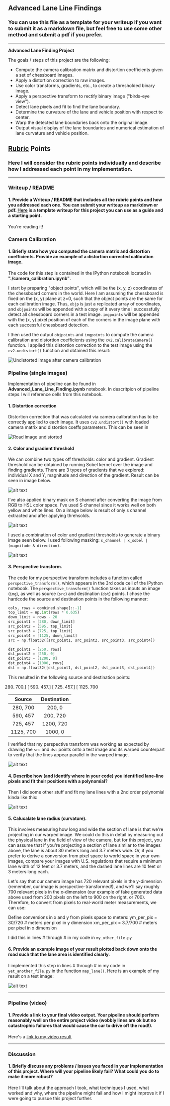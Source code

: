 ## Advanced Lane Line Findings

### You can use this file as a template for your writeup if you want to submit it as a markdown file, but feel free to use some other method and submit a pdf if you prefer.

---

**Advanced Lane Finding Project**

The goals / steps of this project are the following:

* Compute the camera calibration matrix and distortion coefficients given a set of chessboard images.
* Apply a distortion correction to raw images.
* Use color transforms, gradients, etc., to create a thresholded binary image.
* Apply a perspective transform to rectify binary image ("birds-eye view").
* Detect lane pixels and fit to find the lane boundary.
* Determine the curvature of the lane and vehicle position with respect to center.
* Warp the detected lane boundaries back onto the original image.
* Output visual display of the lane boundaries and numerical estimation of lane curvature and vehicle position.

[//]: # (Image References)

[image1]: ./examples/camera_calibration.png "Undistorted"
[image2]: ./examples/undistored_img.png "Road Transformed"
[image7]: ./examples/sobel.png "Sobel gradients"
[image8]: ./examples/s_threshold.png "S channel masking"
[image9]: ./examples/combined_threshold.png "Combined threshold"
[image3]: ./examples/binary_combo_example.jpg "Binary Example"
[image4]: ./examples/warped_straight_lines.jpg "Warp Example"
[image5]: ./examples/color_fit_lines.jpg "Fit Visual"
[image6]: ./examples/example_output.jpg "Output"
[video1]: ./project_video.mp4 "Video"

## [Rubric](https://review.udacity.com/#!/rubrics/571/view) Points

### Here I will consider the rubric points individually and describe how I addressed each point in my implementation.  

---

### Writeup / README

#### 1. Provide a Writeup / README that includes all the rubric points and how you addressed each one.  You can submit your writeup as markdown or pdf.  [Here](https://github.com/udacity/CarND-Advanced-Lane-Lines/blob/master/writeup_template.md) is a template writeup for this project you can use as a guide and a starting point.  

You're reading it!

### Camera Calibration

#### 1. Briefly state how you computed the camera matrix and distortion coefficients. Provide an example of a distortion corrected calibration image.

The code for this step is contained in the IPython notebook located in **"./camera_calibration.ipynb"**.

I start by preparing "object points", which will be the (x, y, z) coordinates of the chessboard corners in the world. Here I am assuming the chessboard is fixed on the (x, y) plane at z=0, such that the object points are the same for each calibration image.  Thus, `objp` is just a replicated array of coordinates, and `objpoints` will be appended with a copy of it every time I successfully detect all chessboard corners in a test image.  `imgpoints` will be appended with the (x, y) pixel position of each of the corners in the image plane with each successful chessboard detection.  

I then used the output `objpoints` and `imgpoints` to compute the camera calibration and distortion coefficients using the `cv2.calibrateCamera()` function.  I applied this distortion correction to the test image using the `cv2.undistort()` function and obtained this result: 

![Undistorted image after camera calibration][image1]

### Pipeline (single images)

Implementation of pipeline can be found in **Advanced_Lane_Line_Finding.ipynb** notebook. In descritpion of pipeline steps I will reference cells from this notebook.

#### 1. Distortion correction

Distortion correction that was calculated via camera calibration has to be correctly applied to each image. It uses `cv2.undistort()` with loaded camera matrix and distortion coeffs parameters. This can be seen in 

![Road image undistorted][image2]

#### 2. Color and gradient threshold

We can combine two types off thresholds: color and gradient. 
Gradient threshold can be obtained by running Sobel kernel over the image and finding gradients. There are 3 types of gradients that we explored: individual X and Y, magnitude and direction of the gradient. Result can be seen in image below.

![alt text][image7]

I've also applied binary mask on S channel after converting the image from RGB to HSL color space. I've used S channel since it works well on both yellow and white lines. On a image below is result of only s channel extracted and after applying threhsolds.

![alt text][image8]

I used a combination of color and gradient thresholds to generate a binary image seen below. I used following masking: `s_channel | x_sobel | (magnitude & direction)`.

![alt text][image9]

#### 3. Perspective transform.

The code for my perspective transform includes a function called `perspective_transform()`, which appears in the 3rd code cell of the IPython notebook.  The `perspective_transform()` function takes as inputs an image (`img`), as well as source (`src`) and destination (`dst`) points.  I chose the hardcode the source and destination points in the following manner:

```python
cols, rows = combined.shape[::-1]
top_limit = np.int(rows * 0.635)
down_limit = rows - 20
src_point1 = [280, down_limit]
src_point2 = [595, top_limit]
src_point3 = [725, top_limit]
src_point4 = [1125, down_limit]
src = np.float32([src_point1, src_point2, src_point3, src_point4])

dst_point1 = [250, rows]
dst_point2 = [250, 0]
dst_point3 = [1200, 0]
dst_point4 = [1000, rows]
dst = np.float32([dst_point1, dst_point2, dst_point3, dst_point4])
```

This resulted in the following source and destination points:

280.   700.]
 [  590.   457.]
 [  725.   457.]
 [ 1125.   700

| Source        | Destination   | 
|:-------------:|:-------------:| 
| 280, 700      | 200, 0        | 
| 590, 457      | 200, 720      |
| 725, 457      | 1200, 720     |
| 1125, 700     | 1000, 0       |

I verified that my perspective transform was working as expected by drawing the `src` and `dst` points onto a test image and its warped counterpart to verify that the lines appear parallel in the warped image.

![alt text][image4]

#### 4. Describe how (and identify where in your code) you identified lane-line pixels and fit their positions with a polynomial?

Then I did some other stuff and fit my lane lines with a 2nd order polynomial kinda like this:

![alt text][image5]

#### 5. Calucalate lane radius (curvature).

This involves measuring how long and wide the section of lane is that we're projecting in our warped image. We could do this in detail by measuring out the physical lane in the field of view of the camera, but for this project, you can assume that if you're projecting a section of lane similar to the images above, the lane is about 30 meters long and 3.7 meters wide. Or, if you prefer to derive a conversion from pixel space to world space in your own images, compare your images with U.S. regulations that require a minimum lane width of 12 feet or 3.7 meters, and the dashed lane lines are 10 feet or 3 meters long each.

Let's say that our camera image has 720 relevant pixels in the y-dimension (remember, our image is perspective-transformed!), and we'll say roughly 700 relevant pixels in the x-dimension (our example of fake generated data above used from 200 pixels on the left to 900 on the right, or 700). Therefore, to convert from pixels to real-world meter measurements, we can use:

Define conversions in x and y from pixels space to meters:
ym_per_pix = 30/720 # meters per pixel in y dimension
xm_per_pix = 3.7/700 # meters per pixel in x dimension


I did this in lines # through # in my code in `my_other_file.py`

#### 6. Provide an example image of your result plotted back down onto the road such that the lane area is identified clearly.

I implemented this step in lines # through # in my code in `yet_another_file.py` in the function `map_lane()`.  Here is an example of my result on a test image:

![alt text][image6]

---

### Pipeline (video)

#### 1. Provide a link to your final video output.  Your pipeline should perform reasonably well on the entire project video (wobbly lines are ok but no catastrophic failures that would cause the car to drive off the road!).

Here's a [link to my video result](./project_video.mp4)

---

### Discussion

#### 1. Briefly discuss any problems / issues you faced in your implementation of this project.  Where will your pipeline likely fail?  What could you do to make it more robust?

Here I'll talk about the approach I took, what techniques I used, what worked and why, where the pipeline might fail and how I might improve it if I were going to pursue this project further.  

